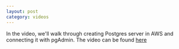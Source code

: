 ```yaml
---
layout: post
category: videos
---
```


In the video, we'll walk through creating Postgres server in AWS and connecting it with pgAdmin.
The video can be found [here](https://www.youtube.com/watch?v=5HxIZramJHo)